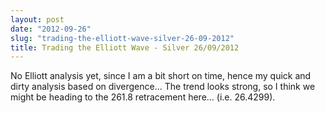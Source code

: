 ```yaml
---
layout: post
date: "2012-09-26"
slug: "trading-the-elliott-wave-silver-26-09-2012"
title: Trading the Elliott Wave - Silver 26/09/2012
---
```


<p>No Elliott analysis yet, since I am a bit short on time, hence my quick and dirty analysis based on divergence... The trend looks strong, so I think we might be heading to the 261.8 retracement here... (i.e. 26.4299).</p>
<p><img src="https://www.corebvba.be/blog/image.axd?picture=2012%2f9%2fsilver.png" alt="" /></p>
